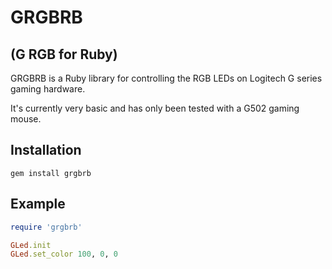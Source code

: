 # GRGBRB
## (G RGB for Ruby)

GRGBRB is a Ruby library for controlling the RGB LEDs on Logitech G series 
gaming hardware. 

It's currently very basic and has only been tested with a G502 gaming mouse.

## Installation
```
gem install grgbrb
```

## Example
```ruby
require 'grgbrb'

GLed.init
GLed.set_color 100, 0, 0
```